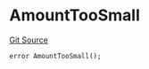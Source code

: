 # AmountTooSmall
[Git Source](https://github.com/manifoldfinance/mevETH2/blob/216fe89b4b259aa768c698247b6facac9d08597e/src/layerZero/lzApp/NonblockingLzApp.sol)


```solidity
error AmountTooSmall();
```

